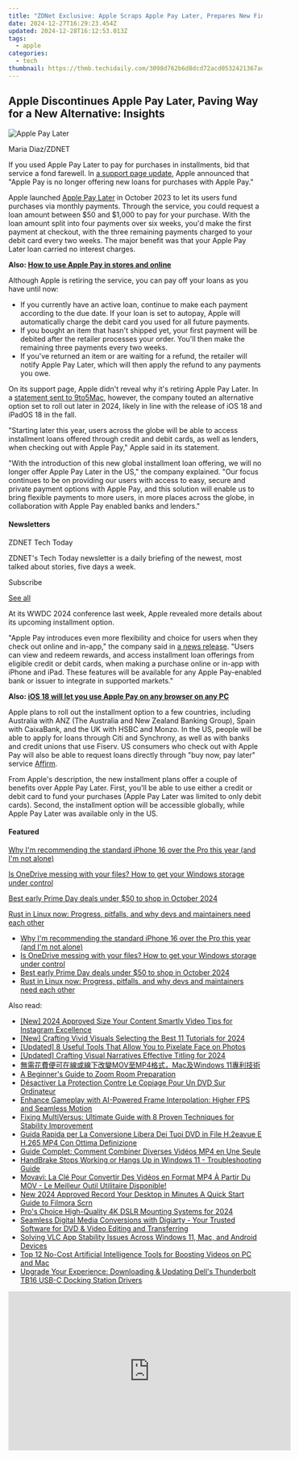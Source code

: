 ```yaml
---
title: "ZDNet Exclusive: Apple Scraps Apple Pay Later, Prepares New Financial Service in Progress"
date: 2024-12-27T16:29:23.454Z
updated: 2024-12-28T16:12:53.013Z
tags:
  - apple
categories:
  - tech
thumbnail: https://thmb.techidaily.com/3098d762b6d8dcd72acd0532421367ade2e95fba7b5406862c612e4d87ad3713.png
---
```


## Apple Discontinues Apple Pay Later, Paving Way for a New Alternative: Insights

![Apple Pay Later](https://www.zdnet.com/a/img/resize/9aa883163544c5ec248da84be2c3328ed5e71586/2024/02/28/4eb38efd-18e1-4b8f-8ff6-a92d8f149eef/apple-pay-later.jpg?auto=webp&width=1280)

Maria Diaz/ZDNET

If you used Apple Pay Later to pay for purchases in installments, bid that service a fond farewell. In [a support page update](https://support.apple.com/en-us/120431), Apple announced that "Apple Pay is no longer offering new loans for purchases with Apple Pay."

Apple launched [Apple Pay Later](https://www.zdnet.com/article/apple-buy-now-pay-later-service-is-rolling-out-to-select-users-right-now/) in October 2023 to let its users fund purchases via monthly payments. Through the service, you could request a loan amount between $50 and $1,000 to pay for your purchase. With the loan amount split into four payments over six weeks, you'd make the first payment at checkout, with the three remaining payments charged to your debit card every two weeks. The major benefit was that your Apple Pay Later loan carried no interest charges.

**Also: [How to use Apple Pay in stores and online](https://www.zdnet.com/article/how-to-use-apple-pay-in-stores-and-online/)**

Although Apple is retiring the service, you can pay off your loans as you have until now:

* If you currently have an active loan, continue to make each payment according to the due date. If your loan is set to autopay, Apple will automatically charge the debit card you used for all future payments.
* If you bought an item that hasn't shipped yet, your first payment will be debited after the retailer processes your order. You'll then make the remaining three payments every two weeks.
* If you've returned an item or are waiting for a refund, the retailer will notify Apple Pay Later, which will then apply the refund to any payments you owe.

On its support page, Apple didn't reveal why it's retiring Apple Pay Later. In a [statement sent to 9to5Mac](https://9to5mac.com/2024/06/17/apple-pay-later-united-states-ending/), however, the company touted an alternative option set to roll out later in 2024, likely in line with the release of iOS 18 and iPadOS 18 in the fall. 

"Starting later this year, users across the globe will be able to access installment loans offered through credit and debit cards, as well as lenders, when checking out with Apple Pay," Apple said in its statement.

"With the introduction of this new global installment loan offering, we will no longer offer Apple Pay Later in the US," the company explained. "Our focus continues to be on providing our users with access to easy, secure and private payment options with Apple Pay, and this solution will enable us to bring flexible payments to more users, in more places across the globe, in collaboration with Apple Pay enabled banks and lenders."

#### Newsletters

ZDNET Tech Today

ZDNET's Tech Today newsletter is a daily briefing of the newest, most talked about stories, five days a week.

 Subscribe

[See all](https://www.zdnet.com/newsletters/)

At its WWDC 2024 conference last week, Apple revealed more details about its upcoming installment option.

"Apple Pay introduces even more flexibility and choice for users when they check out online and in-app," the company said in [a news release](https://www.apple.com/newsroom/2024/06/new-features-come-to-apple-services-this-fall/). "Users can view and redeem rewards, and access installment loan offerings from eligible credit or debit cards, when making a purchase online or in-app with iPhone and iPad. These features will be available for any Apple Pay-enabled bank or issuer to integrate in supported markets."

**Also: [iOS 18 will let you use Apple Pay on any browser on any PC](https://www.zdnet.com/article/ios-18-will-let-you-use-apple-pay-on-any-browser-on-any-pc/)**

Apple plans to roll out the installment option to a few countries, including Australia with ANZ (The Australia and New Zealand Banking Group), Spain with CaixaBank, and the UK with HSBC and Monzo. In the US, people will be able to apply for loans through Citi and Synchrony, as well as with banks and credit unions that use Fiserv. US consumers who check out with Apple Pay will also be able to request loans directly through "buy now, pay later" service [Affirm](https://www.affirm.com/shopping/stores/apple). 

From Apple's description, the new installment plans offer a couple of benefits over Apple Pay Later. First, you'll be able to use either a credit or debit card to fund your purchases (Apple Pay Later was limited to only debit cards). Second, the installment option will be accessible globally, while Apple Pay Later was available only in the US.

#### Featured

[Why I'm recommending the standard iPhone 16 over the Pro this year (and I'm not alone)](https://www.zdnet.com/article/why-im-recommending-the-standard-iphone-16-over-the-pro-this-year-and-im-not-alone/ "Why I'm recommending the standard iPhone 16 over the Pro this year (and I'm not alone)")

[Is OneDrive messing with your files? How to get your Windows storage under control](https://www.zdnet.com/article/is-onedrive-messing-with-your-files-how-to-get-your-windows-storage-under-control/ "Is OneDrive messing with your files? How to get your Windows storage under control")

[Best early Prime Day deals under $50 to shop in October 2024](https://www.zdnet.com/article/best-early-prime-day-deals-under-50/ "Best early Prime Day deals under $50 to shop in October 2024")

[Rust in Linux now: Progress, pitfalls, and why devs and maintainers need each other](https://www.zdnet.com/article/rust-in-linux-now-progress-pitfalls-and-why-devs-and-maintainers-need-each-other/ "Rust in Linux now: Progress, pitfalls, and why devs and maintainers need each other")

* [Why I'm recommending the standard iPhone 16 over the Pro this year (and I'm not alone)](https://www.zdnet.com/article/why-im-recommending-the-standard-iphone-16-over-the-pro-this-year-and-im-not-alone/ "Why I'm recommending the standard iPhone 16 over the Pro this year (and I'm not alone)")
* [Is OneDrive messing with your files? How to get your Windows storage under control](https://www.zdnet.com/article/is-onedrive-messing-with-your-files-how-to-get-your-windows-storage-under-control/ "Is OneDrive messing with your files? How to get your Windows storage under control")
* [Best early Prime Day deals under $50 to shop in October 2024](https://www.zdnet.com/article/best-early-prime-day-deals-under-50/ "Best early Prime Day deals under $50 to shop in October 2024")
* [Rust in Linux now: Progress, pitfalls, and why devs and maintainers need each other](https://www.zdnet.com/article/rust-in-linux-now-progress-pitfalls-and-why-devs-and-maintainers-need-each-other/ "Rust in Linux now: Progress, pitfalls, and why devs and maintainers need each other")

<ins class="adsbygoogle"
     style="display:block"
     data-ad-format="autorelaxed"
     data-ad-client="ca-pub-7571918770474297"
     data-ad-slot="1223367746"></ins>

<ins class="adsbygoogle"
     style="display:block"
     data-ad-client="ca-pub-7571918770474297"
     data-ad-slot="8358498916"
     data-ad-format="auto"
     data-full-width-responsive="true"></ins>

<span class="atpl-alsoreadstyle">Also read:</span>
<div><ul>
<li><a href="https://instagram-video-recordings.techidaily.com/new-2024-approved-size-your-content-smartly-video-tips-for-instagram-excellence/"><u>[New] 2024 Approved Size Your Content Smartly Video Tips for Instagram Excellence</u></a></li>
<li><a href="https://fox-access.techidaily.com/new-crafting-vivid-visuals-selecting-the-best-11-tutorials-for-2024/"><u>[New] Crafting Vivid Visuals Selecting the Best 11 Tutorials for 2024</u></a></li>
<li><a href="https://extra-skills.techidaily.com/updated-8-useful-tools-that-allow-you-to-pixelate-face-on-photos/"><u>[Updated] 8 Useful Tools That Allow You to Pixelate Face on Photos</u></a></li>
<li><a href="https://fox-helps.techidaily.com/updated-crafting-visual-narratives-effective-titling-for-2024/"><u>[Updated] Crafting Visual Narratives Effective Titling for 2024</u></a></li>
<li><a href="https://techtrends.techidaily.com/1725290123440-movmp4macwindows-11/"><u>無需花費便可在線或線下改變MOV至MP4格式，Mac及Windows 11專利技術</u></a></li>
<li><a href="https://extra-resources.techidaily.com/a-beginners-guide-to-zoom-room-preparation/"><u>A Beginner's Guide to Zoom Room Preparation</u></a></li>
<li><a href="https://techtrends.techidaily.com/desactiver-la-protection-contre-le-copiage-pour-un-dvd-sur-ordinateur/"><u>Désactiver La Protection Contre Le Copiage Pour Un DVD Sur Ordinateur</u></a></li>
<li><a href="https://techtrends.techidaily.com/enhance-gameplay-with-ai-powered-frame-interpolation-higher-fps-and-seamless-motion/"><u>Enhance Gameplay with AI-Powered Frame Interpolation: Higher FPS and Seamless Motion</u></a></li>
<li><a href="https://win-answers.techidaily.com/fixing-multiversus-ultimate-guide-with-8-proven-techniques-for-stability-improvement/"><u>Fixing MultiVersus: Ultimate Guide with 8 Proven Techniques for Stability Improvement</u></a></li>
<li><a href="https://techtrends.techidaily.com/guida-rapida-per-la-conversione-libera-dei-tuoi-dvd-in-file-h2eavue-e-h265-mp4-con-ottima-definizione/"><u>Guida Rapida per La Conversione Libera Dei Tuoi DVD in File H.2eavue E H.265 MP4 Con Ottima Definizione</u></a></li>
<li><a href="https://techtrends.techidaily.com/guide-complet-comment-combiner-diverses-videos-mp4-en-une-seule/"><u>Guide Complet: Comment Combiner Diverses Vidéos MP4 en Une Seule</u></a></li>
<li><a href="https://techtrends.techidaily.com/handbrake-stops-working-or-hangs-up-in-windows-11-troubleshooting-guide/"><u>HandBrake Stops Working or Hangs Up in Windows 11 - Troubleshooting Guide</u></a></li>
<li><a href="https://vp-tips.techidaily.com/movavi-la-cle-pour-convertir-des-videos-en-format-mp4-a-partir-du-mov-le-meilleur-outil-utilitaire-disponible/"><u>Movavi: La Clé Pour Convertir Des Vidéos en Format MP4 À Partir Du MOV - Le Meilleur Outil Utilitaire Disponible!</u></a></li>
<li><a href="https://smart-video-editing.techidaily.com/new-2024-approved-record-your-desktop-in-minutes-a-quick-start-guide-to-filmora-scrn/"><u>New 2024 Approved Record Your Desktop in Minutes A Quick Start Guide to Filmora Scrn</u></a></li>
<li><a href="https://extra-guidance.techidaily.com/pros-choice-high-quality-4k-dslr-mounting-systems-for-2024/"><u>Pro's Choice High-Quality 4K DSLR Mounting Systems for 2024</u></a></li>
<li><a href="https://techtrends.techidaily.com/seamless-digital-media-conversions-with-digiarty-your-trusted-software-for-dvd-and-video-editing-and-transferring/"><u>Seamless Digital Media Conversions with Digiarty - Your Trusted Software for DVD & Video Editing and Transferring</u></a></li>
<li><a href="https://techtrends.techidaily.com/solving-vlc-app-stability-issues-across-windows-11-mac-and-android-devices/"><u>Solving VLC App Stability Issues Across Windows 11, Mac, and Android Devices</u></a></li>
<li><a href="https://techtrends.techidaily.com/top-12-no-cost-artificial-intelligence-tools-for-boosting-videos-on-pc-and-mac/"><u>Top 12 No-Cost Artificial Intelligence Tools for Boosting Videos on PC and Mac</u></a></li>
<li><a href="https://hardware-help.techidaily.com/upgrade-your-experience-downloading-and-updating-dells-thunderbolt-tb16-usb-c-docking-station-drivers/"><u>Upgrade Your Experience: Downloading & Updating Dell's Thunderbolt TB16 USB-C Docking Station Drivers</u></a></li>
</ul></div>

<!-- affiliate ads begin -->
<iframe width="560" height="315" src="https://www.youtube.com/embed/lCpzYpVPIZA?si=hNte-mPRIzjvqpRy" title="YouTube video player" frameborder="0" allow="accelerometer; autoplay; clipboard-write; encrypted-media; gyroscope; picture-in-picture; web-share" referrerpolicy="strict-origin-when-cross-origin" allowfullscreen></iframe>
<!-- affiliate ads end -->


